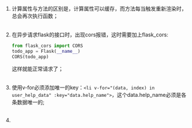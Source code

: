 1. 计算属性与方法的区别是，计算属性可以缓存，而方法每当触发重新渲染时，总会再次执行函数；<br><br> 

2. 在异步请求flask的接口时，出现cors报错，这时需要加上flask_cors:

   ```python
   from flask_cors import CORS
   todo_app = Flask(__name__)
   CORS(todo_app)
   ```

   这样就能正常请求了；<br><br> 

3. 使用v-for必须添加唯一的key：`<li v-for="(data, index) in user_help_data" :key="data.help_name">`，这个data.help_name必须是各条数据唯一的;<br><br> 

4. 